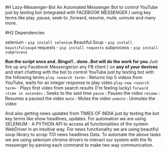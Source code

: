 #H Lazy-Messenger-Bot
An Automated Messenger Bot to control YouTube just by texting bot (integrated with  FACEBOOK MESSENGER ) using key terms like play ,pause, seek-to ,forward, resume, mute, unmute and many more.

#H2 Dependencies

selenium - `pip install selenium`
Beautiful Soup - `pip install beautifulsoup4`
requests - `pip install requests`
subprocess - `pip install subprocess`

**Run the script once and..Bingo!!.. done..Bot will do the work for you**
Just fire up any Facebook Messenger(or any FB client ) on **any of your devices** and start chatting with the bot to control YouTube just by texting bot with the following terms
`play <search term>` : Returns top 5 videos from YouTube, waits for an integer response to play video
`play-now <search term>` : Plays first video from search results (I'm feeling lucky)
`forward <time in seconds>` : Seeks to the said time
`pause` : Pauses the video
`resume` : Resumes a paused the video
`mute` : Mutes the video
`unmute` : Unmutes the video

And also getting news updates  from TIMES OF INDIA  just by texting the bot key terms like show headlines, <topic> updates.
For automation we are using SELENIUM - A  PYTHON API to access all functionalities of the system WebDriver in an intuitive way.
          For news functionality we are using  beautiful soup library to scrap TOI news headlines Data. To automate the above tasks we are using selenium chrome drivers to interact our system with the fb messenger by parsing each command to make two way communication.

